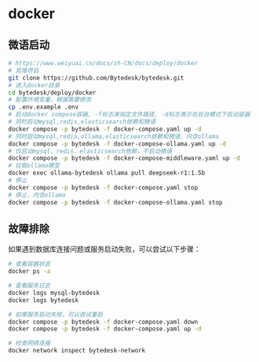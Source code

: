 <!--
 * @Author: jackning 270580156@qq.com
 * @Date: 2024-03-12 10:21:18
 * @LastEditors: jackning 270580156@qq.com
 * @LastEditTime: 2025-05-14 17:22:14
 * @Description: bytedesk.com https://github.com/Bytedesk/bytedesk
 *   Please be aware of the BSL license restrictions before installing Bytedesk IM – 
 *  selling, reselling, or hosting Bytedesk IM as a service is a breach of the terms and automatically terminates your rights under the license.
 *  Business Source License 1.1: https://github.com/Bytedesk/bytedesk/blob/main/LICENSE 
 *  contact: 270580156@qq.com 
 *  联系：270580156@qq.com
 * Copyright (c) 2024 by bytedesk.com, All Rights Reserved. 
-->
# docker

## 微语启动

```bash
# https://www.weiyuai.cn/docs/zh-CN/docs/deploy/docker
# 克隆项目
git clone https://github.com/Bytedesk/bytedesk.git
# 进入docker目录
cd bytedesk/deploy/docker
# 配置环境变量，根据需要修改
cp .env.example .env
# 启动docker compose容器, -f标志来指定文件路径, -d标志表示在后台模式下启动容器
# 同时启动mysql,redis,elasticsearch依赖和微语
docker compose -p bytedesk -f docker-compose.yaml up -d
# 同时启动mysql,redis,ollama,elasticsearch依赖和微语，内含ollama
docker compose -p bytedesk -f docker-compose-ollama.yaml up -d
# 仅启动mysql、redis、elasticsearch依赖，不启动微语
docker compose -p bytedesk -f docker-compose-middleware.yaml up -d
# 拉取ollama模型
docker exec ollama-bytedesk ollama pull deepseek-r1:1.5b
# 停止
docker compose -p bytedesk -f docker-compose.yaml stop
# 停止，内含ollama
docker compose -p bytedesk -f docker-compose-ollama.yaml stop
```

## 故障排除

如果遇到数据库连接问题或服务启动失败，可以尝试以下步骤：

```bash
# 查看容器状态
docker ps -a

# 查看服务日志
docker logs mysql-bytedesk
docker logs bytedesk

# 如果服务启动失败，可以尝试重启
docker compose -p bytedesk -f docker-compose.yaml down
docker compose -p bytedesk -f docker-compose.yaml up -d

# 检查网络连接
docker network inspect bytedesk-network
```
